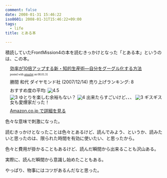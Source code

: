 ```yaml
---
comment: false
date: 2008-01-31 15:46:22
iso8601: 2008-01-31T15:46:22+09:00
tags:
  - life
title: とある本

---
```


積読していたFrontMission4の本を読むきっかけとなった「とある本」というのは、この本。

<div class="amazlet-box" style="margin-bottom:0px;">
  <div class="amazlet-image" style="float:left;"><a href="http://www.amazon.co.jp/exec/obidos/ASIN/4478002037/nqounet-22/ref=nosim/" name="amazletlink" id="amazletlink"></a></div>
  <div class="amazlet-info" style="float:left;margin-left:15px;line-height:120%">
    <div class="amazlet-name" style="margin-bottom:10px;line-height:120%"><a href="http://www.amazon.co.jp/exec/obidos/ASIN/4478002037/nqounet-22/ref=nosim/" name="amazletlink" id="amazletlink">効率が10倍アップする新・知的生産術―自分をグーグル化する方法</a>
      <div class="amazlet-powered-date" style="font-size:7pt;margin-top:5px;font-family:verdana;line-height:120%">posted with <a href="http://app.amazlet.com/amazlet/" title="効率が10倍アップする新・知的生産術―自分をグーグル化する方法">amazlet</a> on 08.01.31</div>
    </div>
    <div class="amazlet-detail">勝間 和代
      ダイヤモンド社 (2007/12/14)
      売り上げランキング: 8
    </div>
    <div class="amazlet-review" style="margin-top:10px; margin-bottom:10px">
      <div class="amazlet-review-average" style="margin-bottom:5px">おすすめ度の平均: <img src="http://images-jp.amazon.com/images/G/09/x-locale/common/customer-reviews/stars-4-5.gif" alt="4.5" /></div><img src="http://images-jp.amazon.com/images/G/09/x-locale/common/customer-reviews/stars-3-0.gif" alt="3" /> ゆとりを楽しむ余裕もない？
      <img src="http://images-jp.amazon.com/images/G/09/x-locale/common/customer-reviews/stars-4-0.gif" alt="4" /> 出来たらすごいけど、、、
      <img src="http://images-jp.amazon.com/images/G/09/x-locale/common/customer-reviews/stars-3-0.gif" alt="3" /> ギスギス女も愛煙家だった！
    </div>
    <div class="amazlet-link" style="margin-top: 5px"><a href="http://www.amazon.co.jp/exec/obidos/ASIN/4478002037/nqounet-22/ref=nosim/" name="amazletlink" id="amazletlink">Amazon.co.jp で詳細を見る</a></div>
  </div>
  <div class="amazlet-footer" style="clear: left"></div>
</div>

色々な意味で刺激になった。

読むきっかけとなったことは色々とあるけど、読んでみよう、というか、読みたいと思ったのは、限られた時間を有効に使いたい、と思ったから。

色々と費用が掛かることもあるけど、読んだ瞬間から出来ることも沢山ある。

実際に、読んだ瞬間から意識し始めたこともある。

やっぱり、物事にはコツがあるんだなと思った。
